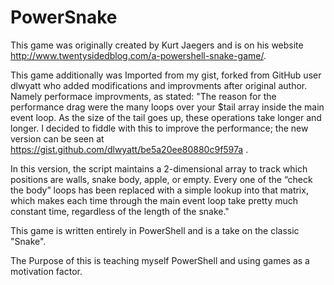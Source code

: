 # PowerSnake


This game was originally created by Kurt Jaegers and is on his website http://www.twentysidedblog.com/a-powershell-snake-game/. 

This game additionally was Imported from my gist, forked from GitHub user dlwyatt who added modifications and improvments after original author.  Namely performace improvments, as stated:
"The reason for the performance drag were the many loops over your $tail array inside the main event loop. As the size of the tail goes up, these operations take longer and longer. I decided to fiddle with this to improve the performance; the new version can be seen at https://gist.github.com/dlwyatt/be5a20ee80880c9f597a .

In this version, the script maintains a 2-dimensional array to track which positions are walls, snake body, apple, or empty. Every one of the “check the body” loops has been replaced with a simple lookup into that matrix, which makes each time through the main event loop take pretty much constant time, regardless of the length of the snake."


This game is written entirely in PowerShell and is a take on the classic "Snake".


The Purpose of this is teaching myself PowerShell and using games as a motivation factor.
